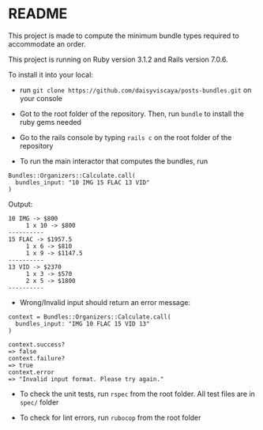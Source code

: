 # README

This project is made to compute the minimum bundle types required to accommodate an order.

This project is running on Ruby version 3.1.2 and Rails version 7.0.6.

To install it into your local:

* run `git clone https://github.com/daisyviscaya/posts-bundles.git` on your console

* Got to the root folder of the repository. Then, run `bundle` to install the ruby gems needed

* Go to the rails console by typing `rails c` on the root folder of the repository

* To run the main interactor that computes the bundles, run 
```
Bundles::Organizers::Calculate.call(
  bundles_input: "10 IMG 15 FLAC 13 VID"
)
```

Output:
```
10 IMG -> $800
	 1 x 10 -> $800
----------
15 FLAC -> $1957.5
	 1 x 6 -> $810
	 1 x 9 -> $1147.5
----------
13 VID -> $2370
	 1 x 3 -> $570
	 2 x 5 -> $1800
----------
```

* Wrong/Invalid input should return an error message: 

```
context = Bundles::Organizers::Calculate.call(
  bundles_input: "IMG 10 FLAC 15 VID 13"
)

context.success?
=> false
context.failure?
=> true
context.error
=> "Invalid input format. Please try again."
```

* To check the unit tests, run `rspec` from the root folder. All test files are in `spec/` folder

* To check for lint errors, run `rubocop` from the root folder
